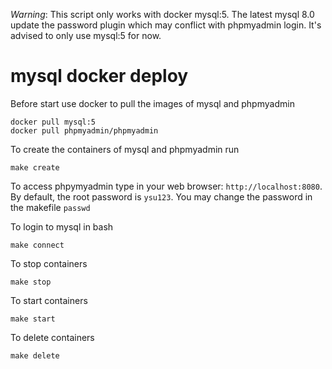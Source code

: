 *Warning*: This script only works with docker mysql:5. The latest mysql 8.0 update the password plugin which may conflict with phpmyadmin login. It's advised to only use mysql:5 for now.

# mysql docker deploy


Before start use docker to pull the images of mysql and phpmyadmin

    docker pull mysql:5
    docker pull phpmyadmin/phpmyadmin

To create the containers of mysql and phpmyadmin run

    make create

To access phpymyadmin type in your web browser: `http://localhost:8080`. By default, the root password is `ysu123`. You may change the password in the makefile `passwd`

To login to mysql in bash

    make connect

To stop containers

    make stop

To start containers

    make start

To delete containers

    make delete



